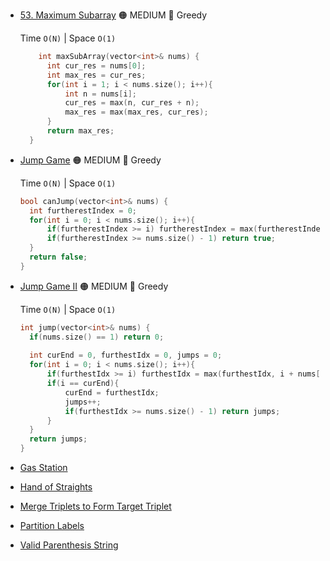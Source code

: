 - [53. Maximum Subarray](https://leetcode.com/problems/maximum-subarray/) 🟠 MEDIUM 🔵 Greedy

  Time ```O(N)``` | Space ```O(1)```
  ```cpp
      int maxSubArray(vector<int>& nums) {
        int cur_res = nums[0];
        int max_res = cur_res;
        for(int i = 1; i < nums.size(); i++){
            int n = nums[i];
            cur_res = max(n, cur_res + n);
            max_res = max(max_res, cur_res);
        }
        return max_res;
    }
  ```
- [Jump Game](https://leetcode.com/problems/jump-game/) 🟠 MEDIUM 🔵 Greedy

  Time ```O(N)``` | Space ```O(1)```
  ```cpp
  bool canJump(vector<int>& nums) {
    int furtherestIndex = 0;
    for(int i = 0; i < nums.size(); i++){
        if(furtherestIndex >= i) furtherestIndex = max(furtherestIndex, i + nums[i]);
        if(furtherestIndex >= nums.size() - 1) return true;
    }
    return false;
  }
  ```
- [Jump Game II](https://leetcode.com/problems/jump-game-ii/) 🟠 MEDIUM 🔵 Greedy

  Time ```O(N)``` | Space ```O(1)```
  ```cpp
  int jump(vector<int>& nums) {
    if(nums.size() == 1) return 0;
    
    int curEnd = 0, furthestIdx = 0, jumps = 0;
    for(int i = 0; i < nums.size(); i++){
        if(furthestIdx >= i) furthestIdx = max(furthestIdx, i + nums[i]);
        if(i == curEnd){
            curEnd = furthestIdx;
            jumps++;
            if(furthestIdx >= nums.size() - 1) return jumps;
        }
    }
    return jumps;
  }
  ```
- [Gas Station](https://leetcode.com/problems/gas-station/)
- [Hand of Straights](https://leetcode.com/problems/hand-of-straights/)
- [Merge Triplets to Form Target Triplet](https://leetcode.com/problems/merge-triplets-to-form-target-triplet/)
- [Partition Labels](https://leetcode.com/problems/partition-labels/)
- [Valid Parenthesis String](https://leetcode.com/problems/valid-parenthesis-string/)
